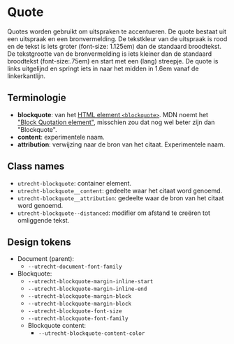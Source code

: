 <!--
@license EUPL-1.2
Copyright (c) 2021 Gemeente Utrecht
-->

# Quote

Quotes worden gebruikt om uitspraken te accentueren. De quote bestaat uit een uitspraak en een bronvermelding. De tekstkleur van de uitspraak is rood en de tekst is iets groter (font-size: 1.125em) dan de standaard broodtekst. De tekstgrootte van de bronvermelding is iets kleiner dan de standaard broodtekst (font-size:.75em) en start met een (lang) streepje. De quote is links uitgelijnd en springt iets in naar het midden in 1.6em vanaf de linkerkantlijn.

## Terminologie

- **blockquote**: van het [HTML element `<blockquote>`](https://html.spec.whatwg.org/multipage/grouping-content.html#the-blockquote-element). MDN noemt het ["Block Quotation element"](https://developer.mozilla.org/en-US/docs/Web/HTML/Element/blockquote), misschien zou dat nog wel beter zijn dan "Blockquote".
- **content**: experimentele naam.
- **attribution**: verwijzing naar de bron van het citaat. Experimentele naam.

## Class names

- `utrecht-blockquote`: container element.
- `utrecht-blockquote__content`: gedeelte waar het citaat word genoemd.
- `utrecht-blockquote__attribution`: gedeelte waar de bron van het citaat word genoemd.
- `utrecht-blockquote--distanced`: modifier om afstand te creëren tot omliggende tekst.

## Design tokens

- Document (parent):
  - `--utrecht-document-font-family`
- Blockquote:
  - `--utrecht-blockquote-margin-inline-start`
  - `--utrecht-blockquote-margin-inline-end`
  - `--utrecht-blockquote-margin-block`
  - `--utrecht-blockquote-margin-block`
  - `--utrecht-blockquote-font-size`
  - `--utrecht-blockquote-font-family`
  - Blockquote content:
    - `--utrecht-blockquote-content-color`

